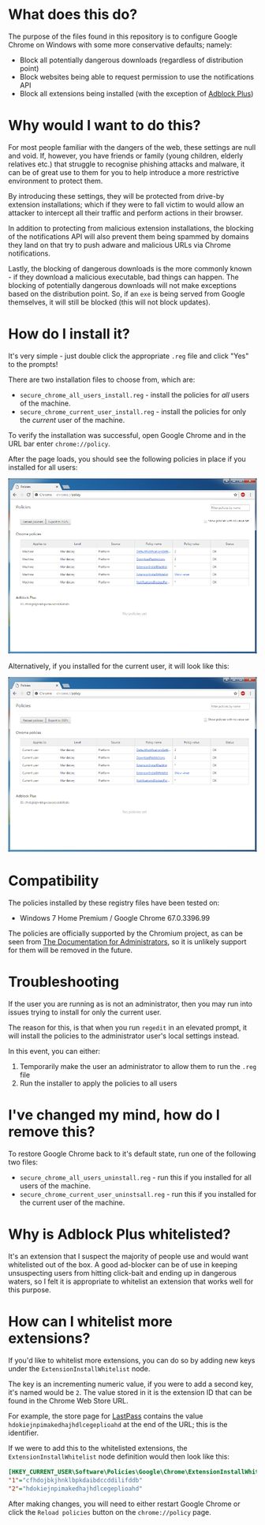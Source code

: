 What does this do?
==================
The purpose of the files found in this repository is to configure Google Chrome on Windows with some more conservative defaults; namely:

* Block all potentially dangerous downloads (regardless of distribution point)
* Block websites being able to request permission to use the notifications API
* Block all extensions being installed (with the exception of [Adblock Plus](https://adblockplus.org/))

Why would I want to do this?
============================
For most people familiar with the dangers of the web, these settings are null and void. If, however, you have friends or family (young children, elderly relatives etc.) that struggle to recognise phishing attacks and malware, it can be of great use to them for you to help introduce a more restrictive environment to protect them.

By introducing these settings, they will be protected from drive-by extension installations; which if they were to fall victim to would allow an attacker to intercept all their traffic and perform actions in their browser.

In addition to protecting from malicious extension installations, the blocking of the notifications API will also prevent them being spammed by domains they land on that try to push adware and malicious URLs via Chrome notifications.

Lastly, the blocking of dangerous downloads is the more commonly known - if they download a malicious executable, bad things can happen. The blocking of potentially dangerous downloads will not make exceptions based on the distribution point. So, if an `exe` is being served from Google themselves, it will still be blocked (this will not block updates).

How do I install it?
====================
It's very simple - just double click the appropriate `.reg` file and click "Yes" to the prompts!

There are two installation files to choose from, which are:

* `secure_chrome_all_users_install.reg` - install the policies for *all* users of the machine.
* `secure_chrome_current_user_install.reg` - install the policies for only the *current* user of the machine.

To verify the installation was successful, open Google Chrome and in the URL bar enter `chrome://policy`.

After the page loads, you should see the following policies in place if you installed for all users:

![](screenshots/after_install.png)

Alternatively, if you installed for the current user, it will look like this:

![](screenshots/after_install_current_user.png)

Compatibility
=============
The policies installed by these registry files have been tested on:

* Windows 7 Home Premium / Google Chrome 67.0.3396.99

The policies are officially supported by the Chromium project, as can be seen from [The Documentation for Administrators](https://www.chromium.org/administrators/policy-list-3), so it is unlikely support for them will be removed in the future.

Troubleshooting
===============
If the user you are running as is not an administrator, then you may run into issues trying to install for only the current user.

The reason for this, is that when you run `regedit` in an elevated prompt, it will install the policies to the administrator user's local settings instead.

In this event, you can either:

1. Temporarily make the user an administrator to allow them to run the `.reg` file
2. Run the installer to apply the policies to all users

I've changed my mind, how do I remove this?
===========================================
To restore Google Chrome back to it's default state, run one of the following two files:

* `secure_chrome_all_users_uninstall.reg` - run this if you installed for all users of the machine.
* `secure_chrome_current_user_uninstsall.reg` - run this if you installed for the current user of the machine.

Why is Adblock Plus whitelisted?
================================
It's an extension that I suspect the majority of people use and would want whitelisted out of the box. A good ad-blocker can be of use in keeping unsuspecting users from hitting click-bait and ending up in dangerous waters, so I felt it is appropriate to whitelist an extension that works well for this purpose.

How can I whitelist more extensions?
====================================
If you'd like to whitelist more extensions, you can do so by adding new keys under the `ExtensionInstallWhitelist` node.

The key is an incrementing numeric value, if you were to add a second key, it's named would be `2`. The value stored in it is the extension ID that can be found in the Chrome Web Store URL.

For example, the store page for [LastPass](https://chrome.google.com/webstore/detail/lastpass-free-password-ma/hdokiejnpimakedhajhdlcegeplioahd) contains the value `hdokiejnpimakedhajhdlcegeplioahd` at the end of the URL; this is the identifier.

If we were to add this to the whitelisted extensions, the `ExtensionInstallWhitelist` node definition would then look like this:

```ini
[HKEY_CURRENT_USER\Software\Policies\Google\Chrome\ExtensionInstallWhitelist]
"1"="cfhdojbkjhnklbpkdaibdccddilifddb"
"2"="hdokiejnpimakedhajhdlcegeplioahd"
```

After making changes, you will need to either restart Google Chrome or click the `Reload policies` button on the `chrome://policy` page.
